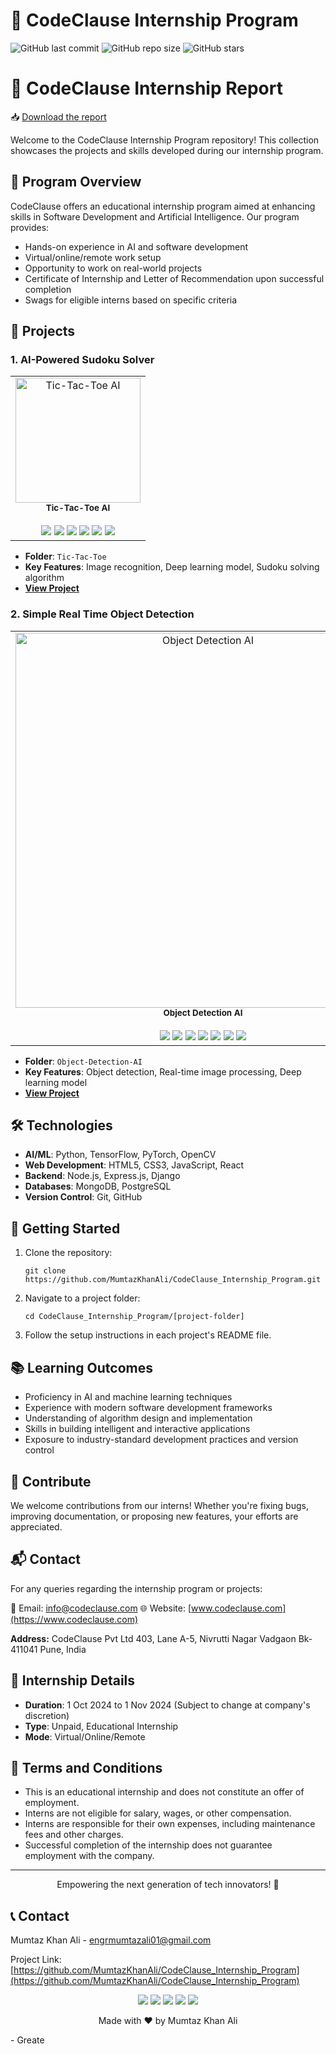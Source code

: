 # 🚀 CodeClause Internship Program

![GitHub last commit](https://img.shields.io/github/last-commit/engrmumtazali0112/Code_Clause_Internship_Artificial_Intelligence)
![GitHub repo size](https://img.shields.io/github/repo-size/engrmumtazali0112/Code_Clause_Internship_Artificial_Intelligence)
![GitHub stars](https://img.shields.io/github/stars/engrmumtazali0112/Code_Clause_Internship_Artificial_Intelligence?style=social)


# 📄 CodeClause Internship Report

📥 [Download the report](https://github.com/engrmumtazali0112/Code_Clause_Internship_Artificial_Intelligence/blob/main/CodeClause%20Internship%20Report.pdf)

Welcome to the CodeClause Internship Program repository! This collection showcases the projects and skills developed during our internship program.

## 🎯 Program Overview

CodeClause offers an educational internship program aimed at enhancing skills in Software Development and Artificial Intelligence. Our program provides:

- Hands-on experience in AI and software development
- Virtual/online/remote work setup
- Opportunity to work on real-world projects
- Certificate of Internship and Letter of Recommendation upon successful completion
- Swags for eligible interns based on specific criteria

## 📂 Projects

### 1. AI-Powered Sudoku Solver
<table>
  <tr>
    <td align="center">
      <img src="https://github.com/user-attachments/assets/bcdeda8e-8c57-4071-8a4e-26bc8abec9ff" width="200px" alt="Tic-Tac-Toe AI"/>
      <br />
      <sub><b>Tic-Tac-Toe AI</b></sub>
      <br /><br />
      <!-- Badges for the technologies used in the project -->
      <img src="https://img.shields.io/badge/Python-3776AB?style=for-the-badge&logo=python&logoColor=white" />
      <img src="https://img.shields.io/badge/Flask-000000?style=for-the-badge&logo=flask&logoColor=white" />
      <img src="https://img.shields.io/badge/JavaScript-F7DF1E?style=for-the-badge&logo=javascript&logoColor=black" />
      <img src="https://img.shields.io/badge/HTML5-E34F26?style=for-the-badge&logo=html5&logoColor=white" />
      <img src="https://img.shields.io/badge/CSS3-1572B6?style=for-the-badge&logo=css3&logoColor=white" />
      <img src="https://img.shields.io/badge/Bootstrap-563D7C?style=for-the-badge&logo=bootstrap&logoColor=white" />
    </td>
    <!-- Add more project highlights as needed -->
  </tr>
</table>

- **Folder**: `Tic-Tac-Toe`
- **Key Features**: Image recognition, Deep learning model, Sudoku solving algorithm
- **[View Project](https://github.com/engrmumtazali0112/Code_Clause_Internship_Artificial_Intelligence/tree/main/Tic-Tac-Toe%20_I)**

### 2. Simple Real Time Object Detection
<table>
  <tr>
    <td align="center">
      <img src="https://github.com/user-attachments/assets/68855a4a-5847-4b1c-a6ea-bf137bf174eb" width="600px" alt="Object Detection AI"/>
      <br />
      <sub><b>Object Detection AI</b></sub>
      <br /><br />
      <!-- Badges for the technologies used in the project -->
      <img src="https://img.shields.io/badge/Python-3776AB?style=for-the-badge&logo=python&logoColor=white" />
      <img src="https://img.shields.io/badge/TensorFlow-FF6F00?style=for-the-badge&logo=tensorflow&logoColor=white" />
      <img src="https://img.shields.io/badge/OpenCV-5C3EE8?style=for-the-badge&logo=opencv&logoColor=white" />
      <img src="https://img.shields.io/badge/Flask-000000?style=for-the-badge&logo=flask&logoColor=white" />
      <img src="https://img.shields.io/badge/JavaScript-F7DF1E?style=for-the-badge&logo=javascript&logoColor=black" />
      <img src="https://img.shields.io/badge/HTML5-E34F26?style=for-the-badge&logo=html5&logoColor=white" />
      <img src="https://img.shields.io/badge/CSS3-1572B6?style=for-the-badge&logo=css3&logoColor=white" />
    </td>
  </tr> 
</table>

- **Folder**: `Object-Detection-AI`
- **Key Features**: Object detection, Real-time image processing, Deep learning model
- **[View Project](https://github.com/engrmumtazali0112/Code_Clause_Internship_Artificial_Intelligence/tree/main/simple-real-time-object-detection)**

## 🛠️ Technologies

- **AI/ML**: Python, TensorFlow, PyTorch, OpenCV
- **Web Development**: HTML5, CSS3, JavaScript, React
- **Backend**: Node.js, Express.js, Django
- **Databases**: MongoDB, PostgreSQL
- **Version Control**: Git, GitHub

## 🚀 Getting Started

1. Clone the repository:
   ```
   git clone https://github.com/MumtazKhanAli/CodeClause_Internship_Program.git
   ```

2. Navigate to a project folder:
   ```
   cd CodeClause_Internship_Program/[project-folder]
   ```

3. Follow the setup instructions in each project's README file.

## 📚 Learning Outcomes

- Proficiency in AI and machine learning techniques
- Experience with modern software development frameworks
- Understanding of algorithm design and implementation
- Skills in building intelligent and interactive applications
- Exposure to industry-standard development practices and version control


## 🤝 Contribute

We welcome contributions from our interns! Whether you're fixing bugs, improving documentation, or proposing new features, your efforts are appreciated.

## 📬 Contact

For any queries regarding the internship program or projects:

📧 Email: [info@codeclause.com](mailto:info@codeclause.com)
🌐 Website: [www.codeclause.com](https://www.codeclause.com)

**Address:**
CodeClause Pvt Ltd
403, Lane A-5, Nivrutti Nagar
Vadgaon Bk-411041
Pune, India

## 📅 Internship Details

- **Duration**: 1 Oct 2024 to 1 Nov 2024 (Subject to change at company's discretion)
- **Type**: Unpaid, Educational Internship
- **Mode**: Virtual/Online/Remote

## 📜 Terms and Conditions

- This is an educational internship and does not constitute an offer of employment.
- Interns are not eligible for salary, wages, or other compensation.
- Interns are responsible for their own expenses, including maintenance fees and other charges.
- Successful completion of the internship does not guarantee employment with the company.

---

<p align="center">Empowering the next generation of tech innovators! 🚀</p>

## 📞 Contact

Mumtaz Khan Ali - [engrmumtazali01@gmail.com](mailto:engrmumtazali01@gmail.com)

Project Link: [https://github.com/MumtazKhanAli/CodeClause_Internship_Program](https://github.com/MumtazKhanAli/CodeClause_Internship_Program)

<p align="center">
  <a href="mailto:engrmumtazali01@gmail.com"><img src="https://img.shields.io/badge/Email-D14836?style=for-the-badge&logo=gmail&logoColor=white"/></a>
  <a href="https://www.linkedin.com/in/mumtaz-ali"><img src="https://img.shields.io/badge/LinkedIn-0077B5?style=for-the-badge&logo=linkedin&logoColor=white"/></a>
  <a href="https://www.instagram.com/its_maliyzi"><img src="https://img.shields.io/badge/Instagram-E4405F?style=for-the-badge&logo=instagram&logoColor=white"/></a>
  <a href="https://x.com/your-x-account"><img src="https://img.shields.io/badge/X.com-1DA1F2?style=for-the-badge&logo=twitter&logoColor=white"/></a>
  <a href="https://discord.gg/DZgwHzEb"><img src="https://img.shields.io/badge/Discord-7289DA?style=for-the-badge&logo=discord&logoColor=white"/></a>
</p>

<p align="center">Made with ❤️ by Mumtaz Khan Ali</p>
- Greate
